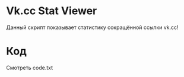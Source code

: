 # Vk.cc Stat Viewer
Данный скрипт показывает статистику сокращённой ссылки vk.cc!

# Код
Смотреть code.txt
